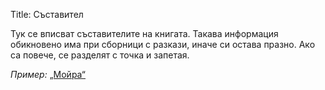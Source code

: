 Title: Съставител

Тук се вписват съставителите на книгата. Такава информация обикновено има при сборници с разкази, иначе си остава празно. Ако са повече, се разделят с точка и запетая.

_Пример:_ [„Мойра“](/books/740)
